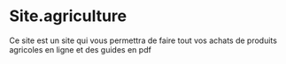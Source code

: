 # Site.agriculture
Ce site est un site qui vous permettra de faire tout vos achats de produits agricoles en ligne et des guides en pdf
